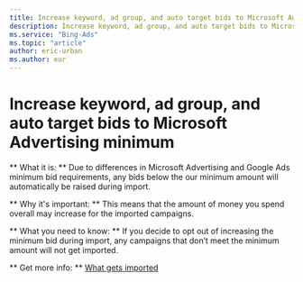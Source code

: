 ```yaml
---
title: Increase keyword, ad group, and auto target bids to Microsoft Advertising minimum
description: Increase keyword, ad group, and auto target bids to Microsoft Advertising minimum
ms.service: "Bing-Ads"
ms.topic: "article"
author: eric-urban
ms.author: eur
---
```


# Increase keyword, ad group, and auto target bids to Microsoft Advertising minimum

**      What it is:    **    Due to differences in Microsoft Advertising and Google Ads minimum bid requirements, any bids below the our minimum amount will automatically be raised during import.

**      Why it's important:    **    This means that the amount of money you spend overall may increase for the imported campaigns.

**      What you need to know:    **    If you decide to opt out of increasing the minimum bid during import, any campaigns that don’t meet the minimum amount will not get imported.

**      Get more info:    **    [What gets imported](../hlp_BA_CONC_ImportWhatInfo.md)


